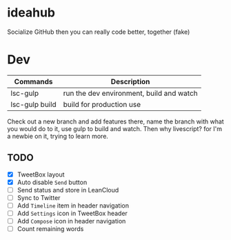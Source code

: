 # ideahub

Socialize GitHub then you can really code better, together (fake) 

# Dev

|Commands|Description|
|---|---|
|lsc-gulp|run the dev environment, build and watch|
|lsc-gulp build|build for production use|

Check out a new branch and add features there, name the branch with what you would do to it, use gulp to build and watch.
Then why livescript? for I'm a newbie on it, trying to learn more.

## TODO

- [x] TweetBox layout
- [x] Auto disable `Send` button
- [ ] Send status and store in LeanCloud
- [ ] Sync to Twitter
- [ ] Add `Timeline` item in header navigation
- [ ] Add `Settings` icon in TweetBox header
- [ ] Add `Compose` icon in header navigation
- [ ] Count remaining words 